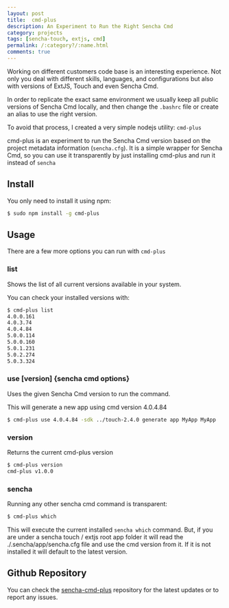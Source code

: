 ```yaml
---
layout: post
title:  cmd-plus
description: An Experiment to Run the Right Sencha Cmd
category: projects
tags: [sencha-touch, extjs, cmd]
permalink: /:category?/:name.html
comments: true
---
```


Working on different customers code base is an interesting experience. Not only you deal with different skills, languages, and configurations but also with versions of ExtJS, Touch and even Sencha Cmd.

In order to replicate the exact same environment we usually keep all public versions of Sencha Cmd locally, and then change the `.bashrc` file or create an alias to use the right version.

To avoid that process, I created a very simple nodejs utility: `cmd-plus`

cmd-plus is an experiment to run the Sencha Cmd version based on the project metadata information (`sencha.cfg`). It is a simple wrapper for Sencha Cmd, so you can use it transparently by just installing cmd-plus and run it instead of `sencha`

## Install

You only need to install it using npm:


```bash
$ sudo npm install -g cmd-plus

```

## Usage

There are a few more options you can run with `cmd-plus`

### list
Shows the list of all current versions available in your system.

You can check your installed versions with:

```bash
$ cmd-plus list
4.0.0.161
4.0.3.74
4.0.4.84
5.0.0.114
5.0.0.160
5.0.1.231
5.0.2.274
5.0.3.324
```

### use [version] {sencha cmd options}
Uses the given Sencha Cmd version to run the command.

This will generate a new app using cmd version 4.0.4.84

```bash
$ cmd-plus use 4.0.4.84 -sdk ../touch-2.4.0 generate app MyApp MyApp
```

### version
Returns the current cmd-plus version

```bash
$ cmd-plus version
cmd-plus v1.0.0
```

### sencha
Running any other sencha cmd command is transparent:

```bash
$ cmd-plus which
```

This will execute the current installed `sencha which` command. But, if you are under a sencha touch / extjs root app folder it will read the ./.sencha/app/sencha.cfg file and use the cmd version from it. If it is not installed it will default to the latest version.

## Github Repository

You can check the [sencha-cmd-plus](https://github.com/elmasse/sencha-cmd-plus) repository for the latest updates or to report any issues.
